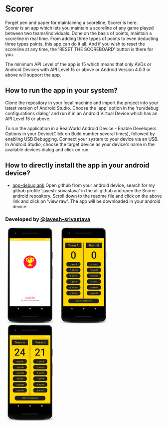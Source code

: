 # Scorer

Forget pen and paper for maintaining a scoreline, Scorer is here.\
Scorer is an app which lets you maintain a scoreline of any game played between two teams/individuals. Done on the basis of points, maintain a scoreline 
in real time. From adding three types of points to even deducting three types points, this app can do it all.
And if you wish to reset the scoreline at any time, the 'RESET THE SCOREBOARD' button is there for you.

The minimum API Level of the app is 15 which means that only AVDs or Android Devices with API Level 15 or above or Android Version 4.0.3 or above will support the app.

## How to run the app in your system?
Clone the repository in your local machine and import the project into your latest version of Android Studio.
Choose the 'app' option in the 'run/debug configurations dialog' and run it in an Android Virtual Device which has an API Level 15 or
above.

To run the application in a RealWorld Android Device - Enable Developers Options in your Device(Click on Build number several times), followed by enabling USB Debugging. Connect your system to your device via an USB. In Android Studio, choose the target device as your device's name in the available devices dialog and click on run.

## How to directly install the app in your android device?
* [app-debug.apk](https://github.com/jayesh-srivastava/Scorer-android/blob/master/apk%20file/app-debug.apk)
Open github from your android device, search for my github profile 'jayesh-srivastava' in the all github and open the Scorer-android repository. Scroll down to the readme file and click on the above link and click on 'view raw'. The app will be downloaded in your android device.


### Developed by  [@jayesh-srivastava](https://github.com/jayesh-srivastava)




<img src="/assests/device-2020-06-21-015235.png" width="32%">&ensp; <img src="assests/device-2020-06-21-015331.png" width="32%">&ensp; <img src="assests/device-2020-06-21-015420.png" width="32%">&ensp;
